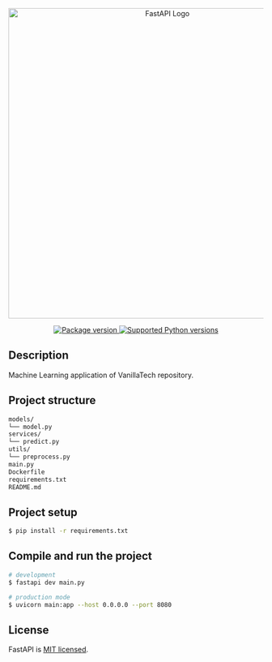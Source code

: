 <!-- @format -->

<p align="center">
  <a href="https://fastapi.tiangolo.com/" target="blank">
    <img src="https://fastapi.tiangolo.com/img/logo-margin/logo-teal.png" width="612" alt="FastAPI Logo" />
  </a>
</p>

<p align="center">
    <a href="https://pypi.org/project/fastapi" target="_blank">
        <img src="https://img.shields.io/pypi/v/fastapi?color=%2334D058&label=pypi%20package" alt="Package version">
    </a>
    <a href="https://pypi.org/project/fastapi" target="_blank">
        <img src="https://img.shields.io/pypi/pyversions/fastapi.svg?color=%2334D058" alt="Supported Python versions">
    </a>
</p>

## Description

Machine Learning application of VanillaTech repository. 

## Project structure

```bash
models/
└── model.py
services/
└── predict.py
utils/
└── preprocess.py
main.py
Dockerfile
requirements.txt
README.md
```

## Project setup

```bash
$ pip install -r requirements.txt
```

## Compile and run the project

```bash
# development
$ fastapi dev main.py

# production mode
$ uvicorn main:app --host 0.0.0.0 --port 8080
```

## License

FastAPI is [MIT licensed](https://fastapi.tiangolo.com/?h=mit#license).
